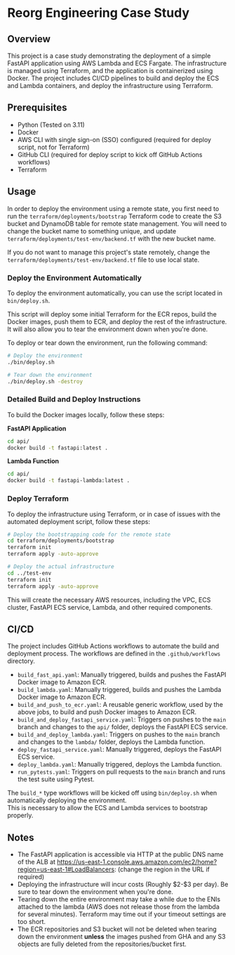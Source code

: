 # Reorg Engineering Case Study

## Overview

This project is a case study demonstrating the deployment of a simple FastAPI application using AWS Lambda and ECS 
Fargate. The infrastructure is managed using Terraform, and the application is containerized using Docker. The project 
includes CI/CD pipelines to build and deploy the ECS and Lambda containers, and deploy the infrastructure using 
Terraform.

## Prerequisites

- Python (Tested on 3.11)
- Docker
- AWS CLI with single sign-on (SSO) configured (required for deploy script, not for Terraform)
- GitHub CLI (required for deploy script to kick off GitHub Actions workflows)
- Terraform

## Usage

In order to deploy the environment using a remote state, you first need to run the `terraform/deployments/bootstrap` 
Terraform code to create the S3 bucket and DynamoDB table for remote state management. You will need to change the 
bucket name to something unique, and update `terraform/deployments/test-env/backend.tf` with the new bucket name.

If you do not want to manage this project's state remotely, change the `terraform/deployments/test-env/backend.tf` file 
to use local state.

### Deploy the Environment Automatically

To deploy the environment automatically, you can use the script located in `bin/deploy.sh`. 

This script will deploy some initial Terraform for the ECR repos, build the Docker images, push them to ECR, and deploy 
the rest of the infrastructure. It will also allow you to tear the environment down when you're done.

To deploy or tear down the environment, run the following command:

```sh
# Deploy the environment
./bin/deploy.sh

# Tear down the environment
./bin/deploy.sh -destroy
```

### Detailed Build and Deploy Instructions

To build the Docker images locally, follow these steps:

**FastAPI Application**

```sh
cd api/
docker build -t fastapi:latest .
```

**Lambda Function**

```sh
cd api/
docker build -t fastapi-lambda:latest .
```

### Deploy Terraform

To deploy the infrastructure using Terraform, or in case of issues with the automated deployment script, follow these 
steps:

```sh
# Deploy the bootstrapping code for the remote state
cd terraform/deployments/bootstrap
terraform init
terraform apply -auto-approve

# Deploy the actual infrastructure
cd ../test-env
terraform init
terraform apply -auto-approve
```

This will create the necessary AWS resources, including the VPC, ECS cluster, FastAPI ECS service, Lambda, and other 
required components.

## CI/CD

The project includes GitHub Actions workflows to automate the build and deployment process. The workflows are defined 
in the `.github/workflows` directory.

- `build_fast_api.yaml`: Manually triggered, builds and pushes the FastAPI Docker image to Amazon ECR.
- `build_lambda.yaml`: Manually triggered, builds and pushes the Lambda Docker image to Amazon ECR.
- `build_and_push_to_ecr.yaml`: A reusable generic workflow, used by the above jobs, to build and push Docker images to 
Amazon ECR.
- `build_and_deploy_fastapi_service.yaml`: Triggers on pushes to the `main` branch and changes to the `api/` folder, 
deploys the FastAPI ECS service.
- `build_and_deploy_lambda.yaml`: Triggers on pushes to the `main` branch and changes to the `lambda/` folder, deploys 
the Lambda function.
- `deploy_fastapi_service.yaml`: Manually triggered, deploys the FastAPI ECS service.
- `deploy_lambda.yaml`: Manually triggered, deploys the Lambda function.
- `run_pytests.yaml`: Triggers on pull requests to the `main` branch and runs the test suite using Pytest.

The `build_*` type workflows will be kicked off using `bin/deploy.sh` when automatically deploying the environment.  
This is necessary to allow the ECS and Lambda services to bootstrap properly.

## Notes

- The FastAPI application is accessible via HTTP at the public DNS name of the ALB at 
https://us-east-1.console.aws.amazon.com/ec2/home?region=us-east-1#LoadBalancers: (change the region in the URL if 
required)
- Deploying the infrastructure will incur costs (Roughly \$2-\$3 per day). Be sure to tear down the environment when 
you're done.
- Tearing down the entire environment may take a while due to the ENIs attached to the lambda (AWS does not release 
those from the lambda for several minutes).  Terraform may time out if your timeout settings are too short.
- The ECR repositories and S3 bucket will not be deleted when tearing down the environment **unless** the images pushed 
from GHA and any S3 objects are fully deleted from the repositories/bucket first.  
